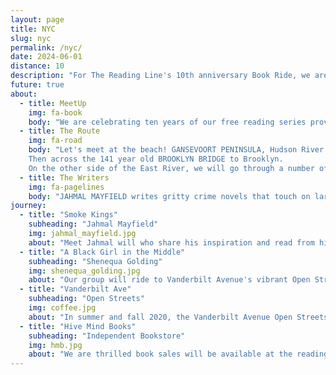 ```yaml
---
layout: page
title: NYC
slug: nyc
permalink: /nyc/
date: 2024-06-01
distance: 10
description: "For The Reading Line's 10th anniversary Book Ride, we are in New York City. We will ride through Lenapehoking, the ancestral homeland of the Lenape. The name Manhattan comes from their word Mannahatta, meaning island of many hills. We acknowledge the displacement of this region’s original inhabitants and the Lenape diaspora that exists today. We honor the generations of stewards, and we pay our respects to the many diverse Indigenous peoples still connected to this land."
future: true
about:
  - title: MeetUp
    img: fa-book
    body: "We are celebrating ten years of our free reading series providing the opportunity for participants to see the city from a new perspective, from the seat of their bicycle, through authors’ words, and in locations newly imagined as reading salons. For details and registration please go to MEETUP Brompton New York. Everyone is welcome!"
  - title: The Route
    img: fa-road
    body: "Let's meet at the beach! GANSEVOORT PENINSULA, Hudson River Park, is lit worthy and perhaps you'll be inspired to pen a piece of poetry. We will cycle south on the Empire State Trail. Off the beaten path in SOUTH COVE, there is a place where land and water, nature and metropolis, past and present, come together. That is where you will hear JAHMAL MAYFIELD read from Smoke Kings. The propulsive novel explores decades of racial tensions through a fictional landscape where the line between justice and revenge is blurred.
    Then across the 141 year old BROOKLYN BRIDGE to Brooklyn.
    On the other side of the East River, we will go through a number of neighborhoods until we reach RED HOOK with a view of the Statue of Liberty. We will cycle up to Prospect Park finishing on Vanderbilt Avenue at a cafe. Here you will be introduced to SHENEQUA GOLDING and her blazingly honest essay collection from a refreshing new voice exploring the in-between moments for Black women and girls, and what it means to simply exist. Total route is 12 miles with plenty of stops."
  - title: The Writers  
    img: fa-pagelines
    body: "JAHMAL MAYFIELD writes gritty crime novels that touch on large social issues. He was born in Virginia but currently resides in New Jersey. In addition to writing, he serves as the director of a nonprofit program that provides employment support to people with disabilities. SHENEQUA GOLDING is a writer and an editor whose work focuses on race, gender, popular culture, and entertainment. A native New Yorker, Golding returned to her roots as an entertainment writer. Her work, both on-camera and in print, has appeared in prominent Black publications such as Vibe and Essence, as well as mainstream outlets, including Complex, the Associated Press, BBC, and Vanity Fair."
journey:
  - title: "Smoke Kings"
    subheading: "Jahmal Mayfield"
    img: jahmal_mayfield.jpg
    about: "Meet Jahmal will who share his inspiration and read from his acclaimed novel SMOKE KINGS in South Cove. Additionally, Alison Simko, publisher of THE BROADSHEET, will tell her story of publishing Lower Manhattan’s Local Newspaper. We will then cross the East River and cycle to Red Hook. With a view of the Statue of Liberty, meet K. KERIMIAN, the originator of the NONBINARIAN BOOK BIKE, along with some Nonbinarian volunteers who will describe their mobile queer and trans led mobile initiative. The Book Bike is an incredible custom built cargo bike which will open up to provide free queer books for distribution. Donations (books or monetary) are appreciated if people are so inclined."
  - title: "A Black Girl in the Middle"
    subheading: "Shenequa Golding"
    img: shenequa_golding.jpg
    about: "Our group will ride to Vanderbilt Avenue's vibrant Open Streets where we will stop and meet Shenequa who will read from her memoir A BLACK GIRL IN THE MIDDLE."
  - title: "Vanderbilt Ave"
    subheading: "Open Streets"
    img: coffee.jpg
    about: "In summer and fall 2020, the Vanderbilt Avenue Open Streets program provided desperately needed economic relief to more than twenty neighborhood restaurants, helped keep restaurant workers employed, and created a space for residents and visitors alike to share an afternoon or evening together in a safe way. The program has operated each year since, from spring to fall, with improvements to barriers, clearer demarcation of bicycle lanes, increased programming, and paid staff to operate the Open Street. Here we will keep the book talk going!"
  - title: "Hive Mind Books"
    subheading: "Independent Bookstore"
    img: hmb.jpg
    about: "We are thrilled book sales will be available at the reading locations from the nimble independent bookstore, Hive Mind Books. When we bike, we shop local."
---
```

